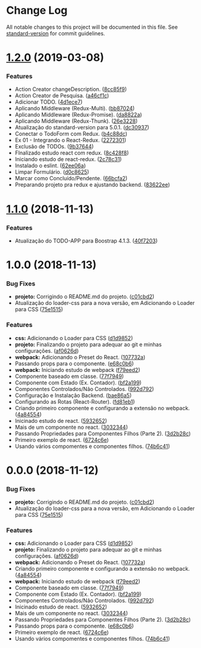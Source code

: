 # Change Log

All notable changes to this project will be documented in this file. See [standard-version](https://github.com/conventional-changelog/standard-version) for commit guidelines.

# [1.2.0](https://github.com/danielso2007/estudo_react_webpack/compare/v1.1.0...v1.2.0) (2019-03-08)


### Features

* Action Creator changeDescription. ([8cc85f9](https://github.com/danielso2007/estudo_react_webpack/commit/8cc85f9))
* Action Creator de Pesquisa. ([a46cf1c](https://github.com/danielso2007/estudo_react_webpack/commit/a46cf1c))
* Adicionar TODO. ([4d1ece7](https://github.com/danielso2007/estudo_react_webpack/commit/4d1ece7))
* Aplicando Middleware (Redux-Multi). ([bb87024](https://github.com/danielso2007/estudo_react_webpack/commit/bb87024))
* Aplicando Middleware (Redux-Promise). ([da8822a](https://github.com/danielso2007/estudo_react_webpack/commit/da8822a))
* Aplicando Middleware (Redux-Thunk). ([26e3228](https://github.com/danielso2007/estudo_react_webpack/commit/26e3228))
* Atualização do standard-version para 5.0.1. ([dc30937](https://github.com/danielso2007/estudo_react_webpack/commit/dc30937))
* Conectar o TodoForm com Redux. ([b4c88dc](https://github.com/danielso2007/estudo_react_webpack/commit/b4c88dc))
* Ex 01 - Integrando o React-Redux. ([2272301](https://github.com/danielso2007/estudo_react_webpack/commit/2272301))
* Exclusão de TODOs. ([9b37644](https://github.com/danielso2007/estudo_react_webpack/commit/9b37644))
* FInalizado estudo react com redux. ([8c428f8](https://github.com/danielso2007/estudo_react_webpack/commit/8c428f8))
* Iniciando estudo de react-redux. ([2c78c31](https://github.com/danielso2007/estudo_react_webpack/commit/2c78c31))
* Instalado o eslint. ([62ee06a](https://github.com/danielso2007/estudo_react_webpack/commit/62ee06a))
* Limpar Formulário. ([d0c8625](https://github.com/danielso2007/estudo_react_webpack/commit/d0c8625))
* Marcar como Concluído/Pendente. ([66bcfa2](https://github.com/danielso2007/estudo_react_webpack/commit/66bcfa2))
* Preparando projeto pra redux e ajustando backend. ([83622ee](https://github.com/danielso2007/estudo_react_webpack/commit/83622ee))



<a name="1.1.0"></a>
# [1.1.0](https://github.com/danielso2007/estudo_react_webpack/compare/v1.0.0...v1.1.0) (2018-11-13)


### Features

* Atualização do TODO-APP para Boostrap 4.1.3. ([40f7203](https://github.com/danielso2007/estudo_react_webpack/commit/40f7203))



<a name="1.0.0"></a>
# 1.0.0 (2018-11-13)


### Bug Fixes

* **projeto:** Corrigindo o README.md do projeto. ([c01cbd2](https://github.com/danielso2007/estudo_react_webpack/commit/c01cbd2))
* Atualização do loader-css para a nova versão, em Adicionando o Loader para CSS ([75e1515](https://github.com/danielso2007/estudo_react_webpack/commit/75e1515))


### Features

* **css:** Adicionando o Loader para CSS ([d1d9852](https://github.com/danielso2007/estudo_react_webpack/commit/d1d9852))
* **projeto:** Finalizando o projeto para adequar ao git e minhas configurações. ([af0626d](https://github.com/danielso2007/estudo_react_webpack/commit/af0626d))
* **webpack:** Adicionando o Preset do React. ([107732a](https://github.com/danielso2007/estudo_react_webpack/commit/107732a))
* Passando props para o componente. ([e68c0b6](https://github.com/danielso2007/estudo_react_webpack/commit/e68c0b6))
* **webpack:** Iniciando estudo de webpack ([f79eed2](https://github.com/danielso2007/estudo_react_webpack/commit/f79eed2))
* Componente baseado em classe. ([77f7949](https://github.com/danielso2007/estudo_react_webpack/commit/77f7949))
* Componente com Estado (Ex. Contador). ([bf2a199](https://github.com/danielso2007/estudo_react_webpack/commit/bf2a199))
* Componentes Controlados/Não Controlados. ([992d792](https://github.com/danielso2007/estudo_react_webpack/commit/992d792))
* Configuração e Instalação Backend. ([bae86a5](https://github.com/danielso2007/estudo_react_webpack/commit/bae86a5))
* Configurando as Rotas (React-Router). ([fd81eb1](https://github.com/danielso2007/estudo_react_webpack/commit/fd81eb1))
* Criando primeiro componente e configurando a extensão no webpack. ([4a84554](https://github.com/danielso2007/estudo_react_webpack/commit/4a84554))
* Inicinado estudo de react. ([5932652](https://github.com/danielso2007/estudo_react_webpack/commit/5932652))
* Mais de um componente no react. ([3032344](https://github.com/danielso2007/estudo_react_webpack/commit/3032344))
* Passando Propriedades para Componentes Filhos (Parte 2). ([3d2b28c](https://github.com/danielso2007/estudo_react_webpack/commit/3d2b28c))
* Primeiro exemplo de react. ([6724c6e](https://github.com/danielso2007/estudo_react_webpack/commit/6724c6e))
* Usando vários compomentes e componentes filhos. ([74b6c41](https://github.com/danielso2007/estudo_react_webpack/commit/74b6c41))



<a name="0.0.0"></a>
# 0.0.0 (2018-11-12)


### Bug Fixes

* **projeto:** Corrigindo o README.md do projeto. ([c01cbd2](https://github.com/danielso2007/estudo_react_webpack/commit/c01cbd2))
* Atualização do loader-css para a nova versão, em Adicionando o Loader para CSS ([75e1515](https://github.com/danielso2007/estudo_react_webpack/commit/75e1515))


### Features

* **css:** Adicionando o Loader para CSS ([d1d9852](https://github.com/danielso2007/estudo_react_webpack/commit/d1d9852))
* **projeto:** Finalizando o projeto para adequar ao git e minhas configurações. ([af0626d](https://github.com/danielso2007/estudo_react_webpack/commit/af0626d))
* **webpack:** Adicionando o Preset do React. ([107732a](https://github.com/danielso2007/estudo_react_webpack/commit/107732a))
* Criando primeiro componente e configurando a extensão no webpack. ([4a84554](https://github.com/danielso2007/estudo_react_webpack/commit/4a84554))
* **webpack:** Iniciando estudo de webpack ([f79eed2](https://github.com/danielso2007/estudo_react_webpack/commit/f79eed2))
* Componente baseado em classe. ([77f7949](https://github.com/danielso2007/estudo_react_webpack/commit/77f7949))
* Componente com Estado (Ex. Contador). ([bf2a199](https://github.com/danielso2007/estudo_react_webpack/commit/bf2a199))
* Componentes Controlados/Não Controlados. ([992d792](https://github.com/danielso2007/estudo_react_webpack/commit/992d792))
* Inicinado estudo de react. ([5932652](https://github.com/danielso2007/estudo_react_webpack/commit/5932652))
* Mais de um componente no react. ([3032344](https://github.com/danielso2007/estudo_react_webpack/commit/3032344))
* Passando Propriedades para Componentes Filhos (Parte 2). ([3d2b28c](https://github.com/danielso2007/estudo_react_webpack/commit/3d2b28c))
* Passando props para o componente. ([e68c0b6](https://github.com/danielso2007/estudo_react_webpack/commit/e68c0b6))
* Primeiro exemplo de react. ([6724c6e](https://github.com/danielso2007/estudo_react_webpack/commit/6724c6e))
* Usando vários compomentes e componentes filhos. ([74b6c41](https://github.com/danielso2007/estudo_react_webpack/commit/74b6c41))
